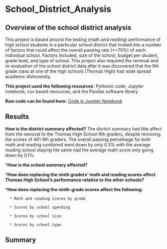 # School_District_Analysis
## Overview of the school district analysis ##

This project is based around the testing (math and reading) performance of high school students in a particular school district that looked into a number of factors that could affect the overall passing rate (>=70%) of each individual school. Factors included, size of the school, budget per student, grade level, and type of school. This project also required the removal and re-evaluation of the school district data after it was discovered that the 9th grade class at one of the high schools (Thomas High) had wide spread academic dishonestly. 

**This project used the following resources:** Pythonic code, Jupyter notebook, csv based resources, and the Pandas software library

**Raw code can be found here:** [Code in Juypter Notebook](https://github.com/AsaHolley/School_District_Analysis/blob/main/Challenge/PyCitySchools_Challenge.ipynb)


## Results ##
  **How is the district summary affected?**
  The disrtict summary had litte affect from the removal fo the Thomas High School 9th graders, despite removing the scores of 461 9th graders. The overall passing   percetnage for both math and reading combined went down by only 0.3% with the average reading school staying hte same nad the average math score only going down     by 0.1%.
  
  ***How is the school summary affected?**
  
  
  ***How does replacing the ninth graders’ math and reading scores affect Thomas High School’s performance relative to the other schools?**
  
  ***How does replacing the ninth-grade scores affect the following:**
      
      * Math and reading scores by grade
      
      * Scores by school spending
      
      * Scores by school size
      
      * Scores by school type

## Summary ##
